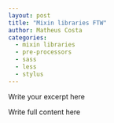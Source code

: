 ```yaml
---
layout: post
title: "Mixin libraries FTW"
author: Matheus Costa
categories:
  - mixin libraries
  - pre-processors
  - sass
  - less
  - stylus
---
```


Write your excerpt here
<!--more-->
Write full content here
